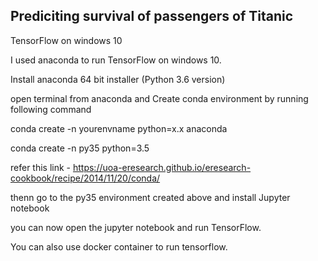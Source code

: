 ## Prediciting survival of passengers of Titanic 

TensorFlow on windows 10

I used anaconda to run TensorFlow on windows 10. 

Install anaconda 64 bit installer (Python 3.6 version) 

open terminal from anaconda and Create conda environment by running following command

conda create -n yourenvname python=x.x anaconda

conda create -n py35 python=3.5

refer this link - https://uoa-eresearch.github.io/eresearch-cookbook/recipe/2014/11/20/conda/


thenn go to the py35 environment created above and install Jupyter notebook 

you can now open the jupyter notebook and run TensorFlow.


You can also use docker container to run tensorflow.




